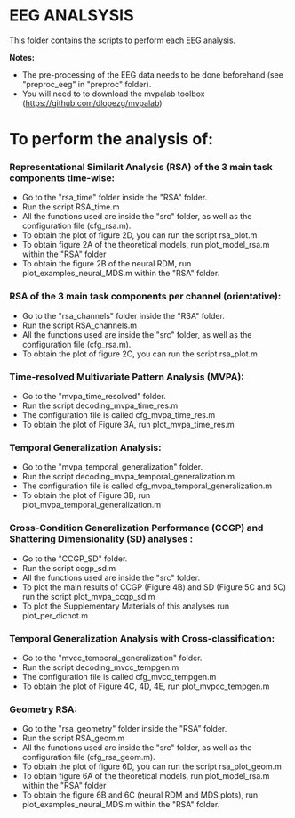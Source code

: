 # EEG ANALSYSIS
This folder contains the scripts to perform each EEG analysis.  

**Notes:** 
 - The pre-processing of the EEG data needs to be done beforehand (see "preproc_eeg" in "preproc" folder).
 - You will need to to download the mvpalab toolbox (https://github.com/dlopezg/mvpalab)

# To perform the analysis of:

### Representational Similarit Analysis (RSA) of the 3 main task components time-wise:
 - Go to the "rsa_time" folder inside the "RSA" folder.
 - Run the script RSA_time.m
 - All the functions used are inside the "src" folder, as well as the configuration file (cfg_rsa.m).
 - To obtain the plot of figure 2D, you can run the script rsa_plot.m
 - To obtain figure 2A of the theoretical models, run plot_model_rsa.m within the "RSA" folder
 - To obtain the figure 2B of the neural RDM, run plot_examples_neural_MDS.m within the "RSA" folder.
 
### RSA of the 3 main task components per channel (orientative):
 - Go to the "rsa_channels" folder inside the "RSA" folder.
 - Run the script RSA_channels.m
 - All the functions used are inside the "src" folder, as well as the    configuration file (cfg_rsa.m).
 - To obtain the plot of figure 2C, you can run the script rsa_plot.m
 
### Time-resolved Multivariate Pattern Analysis (MVPA):
 - Go to the "mvpa_time_resolved" folder.
 - Run the script decoding_mvpa_time_res.m
 - The configuration file is called cfg_mvpa_time_res.m 
 - To obtain the plot of Figure 3A, run plot_mvpa_time_res.m

### Temporal Generalization Analysis:
 - Go to the "mvpa_temporal_generalization" folder.
 - Run the script decoding_mvpa_temporal_generalization.m
 - The configuration file is called cfg_mvpa_temporal_generalization.m 
 - To obtain the plot of Figure 3B, run plot_mvpa_temporal_generalization.m

### Cross-Condition Generalization Performance (CCGP) and Shattering Dimensionality (SD) analyses :
 - Go to the "CCGP_SD" folder.
 - Run the script ccgp_sd.m 
 - All the functions used are inside the "src" folder.
 - To plot the main results of CCGP (Figure 4B) and SD (Figure 5C and 5C) run the script plot_mvpa_ccgp_sd.m 
 - To plot the Supplementary Materials of this analyses run plot_per_dichot.m

### Temporal Generalization Analysis with Cross-classification:
 - Go to the "mvcc_temporal_generalization" folder.
 - Run the script decoding_mvcc_tempgen.m
 - The configuration file is called cfg_mvcc_tempgen.m 
 - To obtain the plot of Figure 4C, 4D, 4E, run plot_mvpcc_tempgen.m

### Geometry RSA:
 - Go to the "rsa_geometry" folder inside the "RSA" folder.
 - Run the script RSA_geom.m
 - All the functions used are inside the "src" folder, as well as the configuration file (cfg_rsa_geom.m).
 - To obtain the plot of figure 6D, you can run the script rsa_plot_geom.m
 - To obtain figure 6A of the theoretical models, run plot_model_rsa.m within the "RSA" folder
 - To obtain the figure 6B and 6C (neural RDM and MDS plots), run plot_examples_neural_MDS.m within the "RSA" folder.
